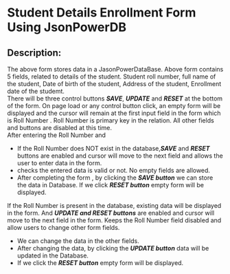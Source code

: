 # Student Details Enrollment Form Using JsonPowerDB
## Description:
The above form stores data in a JasonPowerDataBase. Above form contains 5 fields, related to details of the student. Student roll number, full name of the student, Date of birth of the student, Address of the student, Enrollment date of the studemt.  
There will be three control buttons ***SAVE***, ***UPDATE*** and ***RESET*** at the bottom of the form. On page load or any control button click, an empty form will be displayed and the cursor will remain at the first input field in the form which is Roll Number . Roll Number is primary key in the relation. All other fields and buttons are disabled at this time.  
After entering the Roll Number and
- If the Roll Number does NOT exist in the database,***SAVE*** and ***RESET*** buttons are enabled  and cursor will move to the next field and allows the user to enter data in the form.
- checks the entered data is valid or not. No empty fields are allowed.
- After completing the form , by clicking the ***SAVE button*** we can store the data in Database. If we click ***RESET button*** empty form will be displayed.  

If the Roll Number is present in the database, existing data will be displayed in the form. And ***UPDATE and RESET buttons*** are enabled and cursor will move to the next field in the form. Keeps the Roll Number field disabled and allow users to change other form fields.
- We can change the data in the other fields. 
- After changing the data, by clicking the ***UPDATE button*** data will be updated in the Database.
- If we click the ***RESET button*** empty form will be displayed.  



